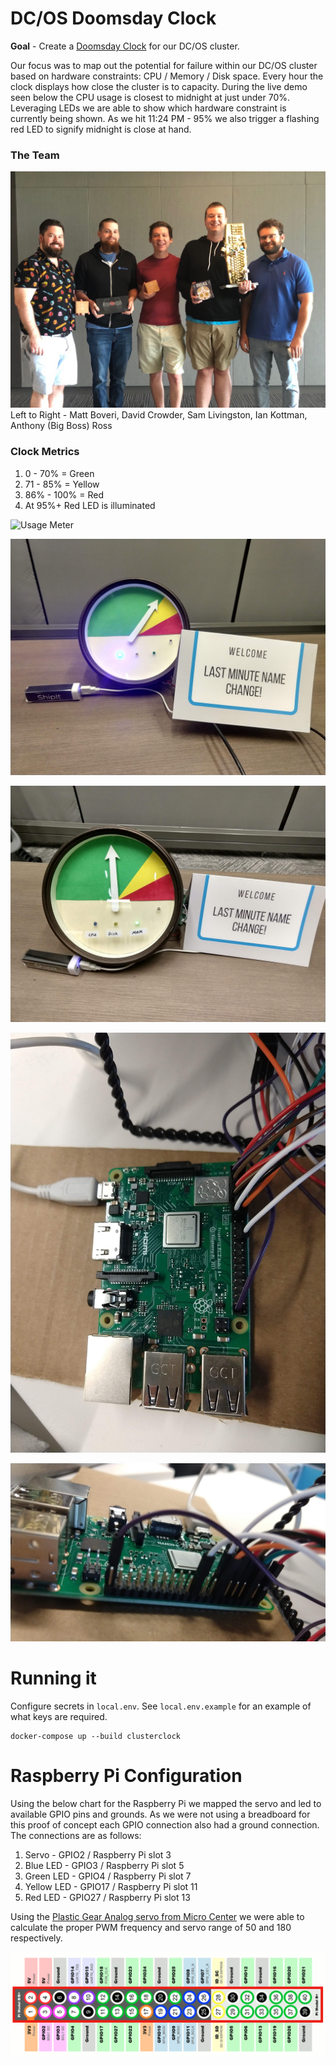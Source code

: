 # DC/OS Doomsday Clock
**Goal** - Create a [Doomsday Clock](https://en.wikipedia.org/wiki/Doomsday_Clock) for our DC/OS cluster.   

Our focus was to map out the potential for failure within our DC/OS cluster based on hardware constraints: CPU / Memory / Disk space.  Every hour the clock displays how close the cluster is to capacity.  During the live demo seen below the CPU usage is closest to midnight at just under 70%.  Leveraging LEDs we are able to show which hardware constraint is currently being shown. As we hit 11:24 PM - 95% we also trigger a flashing red LED to signify midnight is close at hand.

### The Team
![The Team](/images/The_Team.png "The Team")
Left to Right - Matt Boveri, David Crowder, Sam Livingston, Ian Kottman, Anthony (Big Boss) Ross

### Clock Metrics
1. 0 - 70% = Green
1. 71 - 85% = Yellow
1. 86% - 100% = Red
1. At 95%+ Red LED is illuminated

![Usage Meter](/images/usage_meter.gif)

![Cluster Clock CPU](/images/clock_face_CPU.jpg?raw=true "Cluster Clock CPU")

![Cluster Clock Memory](/images/clock_face_MEM.jpg?raw=true "Cluster Clock Memory")

![Cluster Clock Raspberry Pi Top](/images/PI_top.jpg?raw=true "Cluster Clock Raspberry Pi Top")

![Cluster Clock Raspberry Pi Side](/images/PI_side.jpg?raw=true "Cluster Clock Raspberry Pi Side")

# Running it
Configure secrets in `local.env`. See `local.env.example` for an example of what keys are required.

```
docker-compose up --build clusterclock
```
# Raspberry Pi Configuration

Using the below chart for the Raspberry Pi we mapped the servo and led to available GPIO pins and grounds.  As we were not using a breadboard for this proof of concept each GPIO connection also had a ground connection.  The connections are as follows:
1. Servo - GPIO2 / Raspberry Pi slot 3
1. Blue LED - GPIO3 / Raspberry Pi slot 5
1. Green LED - GPIO4 / Raspberry Pi slot 7
1. Yellow LED - GPIO17 / Raspberry Pi slot 11
1. Red LED - GPIO27 / Raspberry Pi slot 13

Using the [Plastic Gear Analog servo from Micro Center](https://www.microcenter.com/product/487781/mini-analog-servo) we were able to calculate the proper PWM frequency and servo range of 50 and 180 respectively.

![Raspberry Pi 3 Configuration](/images/Raspberry_Pi.png?raw=true "Raspberry Pi 3 Configuration")
